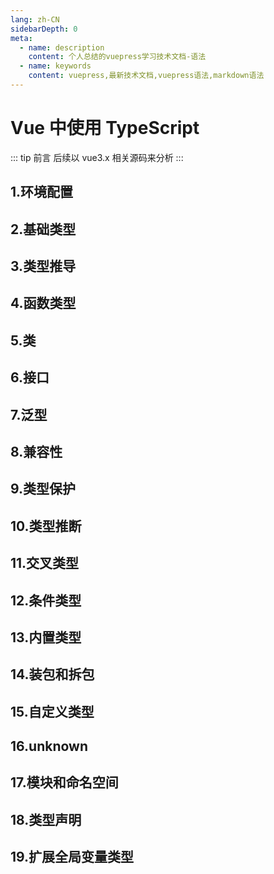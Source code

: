 ```yaml
---
lang: zh-CN
sidebarDepth: 0
meta:
  - name: description
    content: 个人总结的vuepress学习技术文档-语法
  - name: keywords
    content: vuepress,最新技术文档,vuepress语法,markdown语法
---
```


# Vue 中使用 TypeScript

::: tip 前言
后续以 vue3.x 相关源码来分析
:::

## 1.环境配置

## 2.基础类型

## 3.类型推导

## 4.函数类型

## 5.类

## 6.接口

## 7.泛型

## 8.兼容性

## 9.类型保护

## 10.类型推断

## 11.交叉类型

## 12.条件类型

## 13.内置类型

## 14.装包和拆包

## 15.自定义类型

## 16.unknown

## 17.模块和命名空间

## 18.类型声明

## 19.扩展全局变量类型
